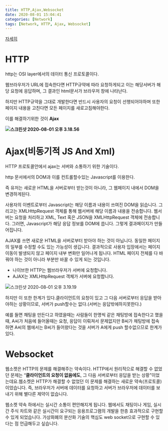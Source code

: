 ```yaml
---
title: HTTP,Ajax,Websocket
date: 2020-08-01 15:04:41
categories: [Network]
tags: [Network, HTTP, Ajax, Websocket]
---
```


[자세히]([https://medium.com/@chullino/http%EC%97%90%EC%84%9C%EB%B6%80%ED%84%B0-websocket%EA%B9%8C%EC%A7%80-94df91988788](https://medium.com/@chullino/http에서부터-websocket까지-94df91988788))

#  HTTP

http는 OSI  layer에서의  데이터 통신 프로토콜이다.

웹브라우저가 URL에 접속한다면 HTTP규약에 따라 요청하게되고 이는 해당서버가 해당 요청에 응답하며, 그 결과인 html문서가 브라우저 창에 나타난다.

하지만 HTTP규약을 그대로 개발한다면 반드시 사용자의 요청이 선행되어야하며 또한 페이지 내용을 고친다면 모든 페이지를 새로고침해야한다.

이를 해결하기위한 것이 __Ajax__

__![스크린샷 2020-08-01 오후 3.18.56](https://tva1.sinaimg.cn/large/007S8ZIlgy1ghbae3uphmj31200is4c0.jpg)__

# Ajax(비동기적 JS And Xml)

HTTP 프로토콜안에서 ajax는 서버와 소통하기 위한 기술이다.

http 문서에서의 DOM과 이를 컨트롤할수있는 Javascript를 이용한다.

즉 유저는 새로운 HTML을 서버로부터 받는것이 아니라, 그 웹페이지 내에서 DOM을 변경하게된다.

사용자의 이벤트로부터 Javascript는 해당 이름과 내용이 쓰여진 DOM을 읽습니다. 그리고는 XMLHttpRequest 객체를 통해 웹서버에 해당 이름과 내용을 전송합니다. 웹서버는 요청을 처리하고 XML, Text 혹은 JSON을 XMLHttpRequest 객체에 전송합니다. 그러면, Javascript가 해당 응답 정보를 DOM에 씁니다. 그렇게 결과페이지가 만들어집니다.

AJAX를 쓰면 새로운 HTML을 서버로부터 받아야 하는 것이 아닙니다. 동일한 페이지의 일부를 수정할 수도 있는 가능성이 생깁니다. 결과적으로 사용자 입장에서는 페이지 이동이 발생되지 않고 페이지 내부 변화만 일어나게 됩니다. HTML 페이지 전체를 다 바꿔야 하는 것이 아니라 부분만 바꿀 수 있게 되는 것입니다.

- 나이브한 HTTP는 웹브라우저가 서버에 요청합니다.
- AJAX는 XMLHttpRequest 객체가 서버에 요청합니다.

![스크린샷 2020-08-01 오후 3.19.19](https://tva1.sinaimg.cn/large/007S8ZIlgy1ghbaegmlb0j311e0n4wu1.jpg)

하지만 이 또한 한계가 있다.클라이언트의 요청이 있고 그 다음 서버로부터 응답을 받아야하는 상황이므로, 서버가 push할수는 없다.(서버는 응답밖에하지못한다.)

예를 들면 채팅을 만든다고 하였을때는 사람들이 한명씩 같은 채팅방에 접속한다고 했을때, A씨가 처음에 들어올때는 요청, 응답이 이뤄져서 문제없지만 B씨가 채팅방에 접속하면 A씨의 웹에서는 B씨가 들어왔다는 것을 서버가  A에게 push  할수없으므로 한계가있다.

# Websocket

웹소켓은 HTTP의 문제를 해결해주는 약속이다. HTTP에서 원리적으로 해결할 수 없었던 문제는 “__클라이언트의 요청이 없음에도__, 그 다음 서버로부터 응답을 받는 상황”이었는데요.웹소켓은 HTTP가 해결할 수 없었던 이 문제를 해결하는 새로운 약속(프로토콜)이었습니다. 즉, 브라우저가 서버에 데이터를 요청하고 서버가 브라우저에 데이터를 보내기 위해 별다른 제약이 없습니다.

웹소켓 약속 하에서는 실시간 소통이 편안해지게 됩니다. 웹에서도 채팅이나 게임, 실시간 주식 차트와 같은 실시간이 요구되는 응용프로그램의 개발을 한층 효과적으로 구현할 수 있게 되었습니다. 가상화폐의 분산화 기술의 핵심도 web socket으로 구현할 수 있다는 점 언급해두고 싶습니다.









